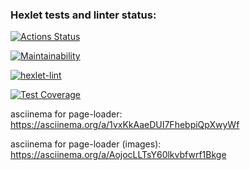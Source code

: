 ### Hexlet tests and linter status:
[![Actions Status](https://github.com/AlexanderIzmailov/python-project-lvl3/workflows/hexlet-check/badge.svg)](https://github.com/AlexanderIzmailov/python-project-lvl3/actions)

[![Maintainability](https://api.codeclimate.com/v1/badges/48c7ffe7587040a49b16/maintainability)](https://codeclimate.com/github/AlexanderIzmailov/python-project-lvl3/maintainability)

[![hexlet-lint](https://github.com/AlexanderIzmailov/python-project-lvl3/workflows/hexlet-lint/badge.svg)](https://github.com/AlexanderIzmailov/python-project-lvl3/actions/workflows/hexlet-lint.yml)

[![Test Coverage](https://api.codeclimate.com/v1/badges/48c7ffe7587040a49b16/test_coverage)](https://codeclimate.com/github/AlexanderIzmailov/python-project-lvl3/test_coverage)

asciinema for page-loader: https://asciinema.org/a/1vxKkAaeDUI7FhebpiQpXwyWf

asciinema for page-loader (images): https://asciinema.org/a/AojocLLTsY60lkvbfwrf1Bkge